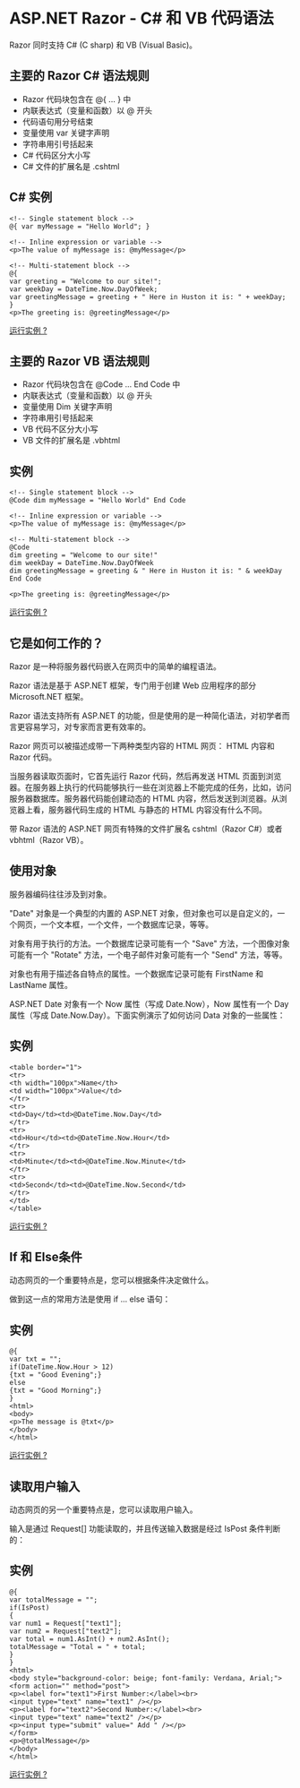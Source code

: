 
# ASP.NET Razor - C# 和 VB 代码语法

Razor 同时支持 C# (C sharp) 和 VB (Visual Basic)。

## 主要的 Razor C# 语法规则

*   Razor 代码块包含在 @{ ... } 中
*   内联表达式（变量和函数）以 @ 开头
*   代码语句用分号结束
*   变量使用 var 关键字声明
*   字符串用引号括起来
*   C# 代码区分大小写
*   C# 文件的扩展名是 .cshtml

## C# 实例

```
<!-- Single statement block -->  
@{ var myMessage = "Hello World"; }  

<!-- Inline expression or variable -->  
<p>The value of myMessage is: @myMessage</p>  

<!-- Multi-statement block -->  
@{  
var greeting = "Welcome to our site!";  
var weekDay = DateTime.Now.DayOfWeek;  
var greetingMessage = greeting + " Here in Huston it is: " + weekDay;  
}  
<p>The greeting is: @greetingMessage</p>
```

[运行实例 ?](/try/showfile_c.php?filename=try_razor_cs_001)  

## 主要的 Razor VB 语法规则

*   Razor 代码块包含在 @Code ... End Code 中
*   内联表达式（变量和函数）以 @ 开头
*   变量使用 Dim 关键字声明
*   字符串用引号括起来
*   VB 代码不区分大小写
*   VB 文件的扩展名是 .vbhtml

## 实例

```
<!-- Single statement block -->  
@Code dim myMessage = "Hello World" End Code  

<!-- Inline expression or variable -->  
<p>The value of myMessage is: @myMessage</p>  

<!-- Multi-statement block -->  
@Code  
dim greeting = "Welcome to our site!"  
dim weekDay = DateTime.Now.DayOfWeek  
dim greetingMessage = greeting & " Here in Huston it is: " & weekDay  
End Code  

<p>The greeting is: @greetingMessage</p>
```

[运行实例 ?](/try/showfile_c.php?filename=try_razor_vb_001)  

## 它是如何工作的？

Razor 是一种将服务器代码嵌入在网页中的简单的编程语法。

Razor 语法是基于 ASP.NET 框架，专门用于创建 Web 应用程序的部分 Microsoft.NET 框架。

Razor 语法支持所有 ASP.NET 的功能，但是使用的是一种简化语法，对初学者而言更容易学习，对专家而言更有效率的。

Razor 网页可以被描述成带一下两种类型内容的 HTML 网页： HTML 内容和 Razor 代码。

当服务器读取页面时，它首先运行 Razor 代码，然后再发送 HTML 页面到浏览器。在服务器上执行的代码能够执行一些在浏览器上不能完成的任务，比如，访问服务器数据库。服务器代码能创建动态的 HTML 内容，然后发送到浏览器。从浏览器上看，服务器代码生成的 HTML 与静态的 HTML 内容没有什么不同。

带 Razor 语法的 ASP.NET 网页有特殊的文件扩展名 cshtml（Razor C#）或者 vbhtml（Razor VB）。

## 使用对象

服务器编码往往涉及到对象。  

"Date" 对象是一个典型的内置的 ASP.NET 对象，但对象也可以是自定义的，一个网页，一个文本框，一个文件，一个数据库记录，等等。  

对象有用于执行的方法。一个数据库记录可能有一个 "Save" 方法，一个图像对象可能有一个 "Rotate" 方法，一个电子邮件对象可能有一个 "Send" 方法，等等。  

对象也有用于描述各自特点的属性。一个数据库记录可能有 FirstName 和 LastName 属性。

ASP.NET Date 对象有一个 Now 属性（写成 Date.Now），Now 属性有一个 Day 属性（写成 Date.Now.Day）。下面实例演示了如何访问 Data 对象的一些属性：  

## 实例

```
<table border="1">  
<tr>  
<th width="100px">Name</th>  
<td width="100px">Value</td>  
</tr>  
<tr>  
<td>Day</td><td>@DateTime.Now.Day</td>  
</tr>  
<tr>  
<td>Hour</td><td>@DateTime.Now.Hour</td>  
</tr>  
<tr>  
<td>Minute</td><td>@DateTime.Now.Minute</td>  
</tr>  
<tr>  
<td>Second</td><td>@DateTime.Now.Second</td>  
</tr>  
</td>  
</table>
```

[运行实例 ?](#)  

## If 和 Else条件

动态网页的一个重要特点是，您可以根据条件决定做什么。

做到这一点的常用方法是使用 if ... else 语句：

## 实例

```
@{  
var txt = "";  
if(DateTime.Now.Hour > 12)  
{txt = "Good Evening";}  
else  
{txt = "Good Morning";}  
}  
<html>  
<body>  
<p>The message is @txt</p>  
</body>  
</html>  

```

[运行实例 ?](#)  

## 读取用户输入

动态网页的另一个重要特点是，您可以读取用户输入。

输入是通过 Request[] 功能读取的，并且传送输入数据是经过 IsPost 条件判断的：

## 实例

```
@{  
var totalMessage = "";  
if(IsPost)  
{  
var num1 = Request["text1"];  
var num2 = Request["text2"];  
var total = num1.AsInt() + num2.AsInt();  
totalMessage = "Total = " + total;  
}  
}  
<html>  
<body style="background-color: beige; font-family: Verdana, Arial;">  
<form action="" method="post">  
<p><label for="text1">First Number:</label><br>  
<input type="text" name="text1" /></p>  
<p><label for="text2">Second Number:</label><br>  
<input type="text" name="text2" /></p>  
<p><input type="submit" value=" Add " /></p>  
</form>  
<p>@totalMessage</p>  
</body>  
</html>
```

[运行实例 ?](#)  

